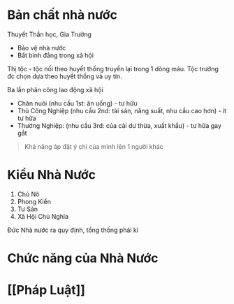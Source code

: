 # Bản chất nhà nước
Thuyết Thần học, Gia Trưởng
+ Bảo vệ nhà nước
+ Bất bình đẳng trong xã hội

Thị tộc - tộc nối theo huyết thống
	truyền lại trong 1 dòng máu. Tộc trưởng đc chọn dựa theo huyết thống và uy tín.

Ba lần phân công lao động xã hội
+ Chăn nuôi (nhu cầu 1st: ăn uống) - tư hữu
+ Thủ Công Nghiệp (nhu cầu 2nd: tài sản, năng suất, nhu cầu cao hơn) - ít tư hữa
+ Thương Nghiệp: (nhu cầu 3rd: của cải dư thừa, xuất khẩu) - tư hữa gay gắt

> Khả năng áp đặt ý chí của mình lên 1 người khác


# Kiểu Nhà Nước
1) Chủ Nô
2) Phong Kiến
3) Tư Sản
4) Xã Hội Chủ Nghĩa

Đức
Nhà nước ra quy định, tổng thống phải kí

# Chức năng của Nhà Nước


# [[Pháp Luật]]

